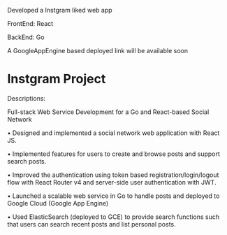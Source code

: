 Developed a Instgram liked web app

FrontEnd: React

BackEnd: Go

A GoogleAppEngine based deployed link will be available soon

# Instgram Project
Descriptions:

Full-stack Web Service Development for a Go and React-based Social Network

• Designed and implemented a social network web application with React JS.

• Implemented features for users to create and browse posts and support search posts.

• Improved the authentication using token based registration/login/logout flow with React
Router v4 and server-side user authentication with JWT.

• Launched a scalable web service in Go to handle posts and deployed to Google Cloud (Google
App Engine)

• Used ElasticSearch (deployed to GCE) to provide search functions such that users can search
recent posts and list personal posts.
